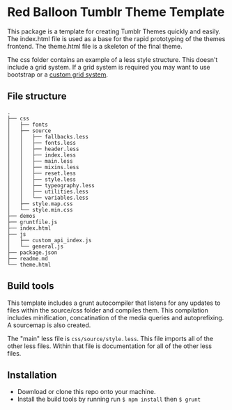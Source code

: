 # Red Balloon Tumblr Theme Template

This package is a template for creating Tumblr Themes quickly and easily. The index.html file is used as a base for the rapid prototyping of the themes frontend.
The theme.html file is a skeleton of the final theme.

The css folder contains an example of a less style structure. This doesn't include a grid system. If a grid system is required you may want to use bootstrap or a [custom grid system](https://github.com/goodpixels/less-grid-system).

## File structure

```
.
├── css
│   ├── fonts
│   ├── source
│   │   ├── fallbacks.less
│   │   ├── fonts.less
│   │   ├── header.less
│   │   ├── index.less
│   │   ├── main.less
│   │   ├── mixins.less
│   │   ├── reset.less
│   │   ├── style.less
│   │   ├── typeography.less
│   │   ├── utilities.less
│   │   └── variables.less
│   ├── style.map.css
│   └── style.min.css
├── demos
├── gruntfile.js
├── index.html
├── js
│   ├── custom_api_index.js
│   └── general.js
├── package.json
├── readme.md
└── theme.html
```

## Build tools
This template includes a grunt autocompiler that listens for any updates to files within the source/css folder and compiles them. This compilation includes minification, concatination of the media queries and autoprefixing.
A sourcemap is also created.

The "main" less file is `css/source/style.less`. This file imports all of the other less files. Within that file is documentation for all of the other less files.


## Installation
* Download or clone this repo onto your machine.
* Install the build tools by running run `$ npm install` then `$ grunt`


    